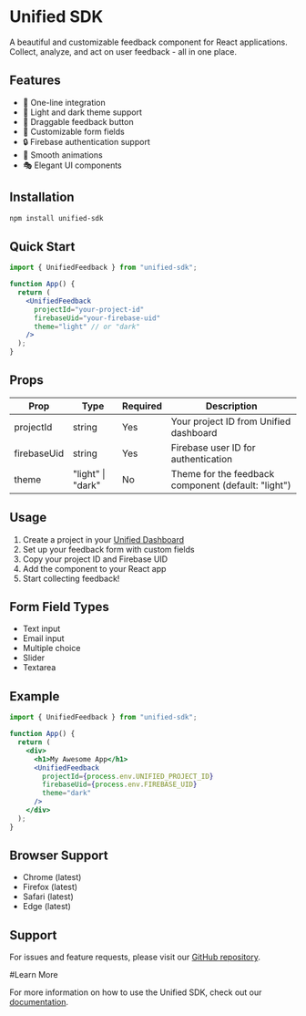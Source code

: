 # Unified SDK

A beautiful and customizable feedback component for React applications. Collect, analyze, and act on user feedback - all in one place.

## Features

- 🎯 One-line integration
- 🎨 Light and dark theme support
- 🔄 Draggable feedback button
- 📝 Customizable form fields
- 🔒 Firebase authentication support
- 💫 Smooth animations
- 🎭 Elegant UI components

## Installation

```bash
npm install unified-sdk
```

## Quick Start

```jsx
import { UnifiedFeedback } from "unified-sdk";

function App() {
  return (
    <UnifiedFeedback
      projectId="your-project-id"
      firebaseUid="your-firebase-uid"
      theme="light" // or "dark"
    />
  );
}
```

## Props

| Prop        | Type              | Required | Description                                         |
| ----------- | ----------------- | -------- | --------------------------------------------------- |
| projectId   | string            | Yes      | Your project ID from Unified dashboard              |
| firebaseUid | string            | Yes      | Firebase user ID for authentication                 |
| theme       | "light" \| "dark" | No       | Theme for the feedback component (default: "light") |

## Usage

1. Create a project in your [Unified Dashboard](https://unified-chi.vercel.app/dashboard)
2. Set up your feedback form with custom fields
3. Copy your project ID and Firebase UID
4. Add the component to your React app
5. Start collecting feedback!

## Form Field Types

- Text input
- Email input
- Multiple choice
- Slider
- Textarea

## Example

```jsx
import { UnifiedFeedback } from "unified-sdk";

function App() {
  return (
    <div>
      <h1>My Awesome App</h1>
      <UnifiedFeedback
        projectId={process.env.UNIFIED_PROJECT_ID}
        firebaseUid={process.env.FIREBASE_UID}
        theme="dark"
      />
    </div>
  );
}
```

## Browser Support

- Chrome (latest)
- Firefox (latest)
- Safari (latest)
- Edge (latest)

## Support

For issues and feature requests, please visit our [GitHub repository](https://github.com/romeirofernandes/unified).

#Learn More

For more information on how to use the Unified SDK, check out our [documentation](https://unified-chi.vercel.app/docs).

